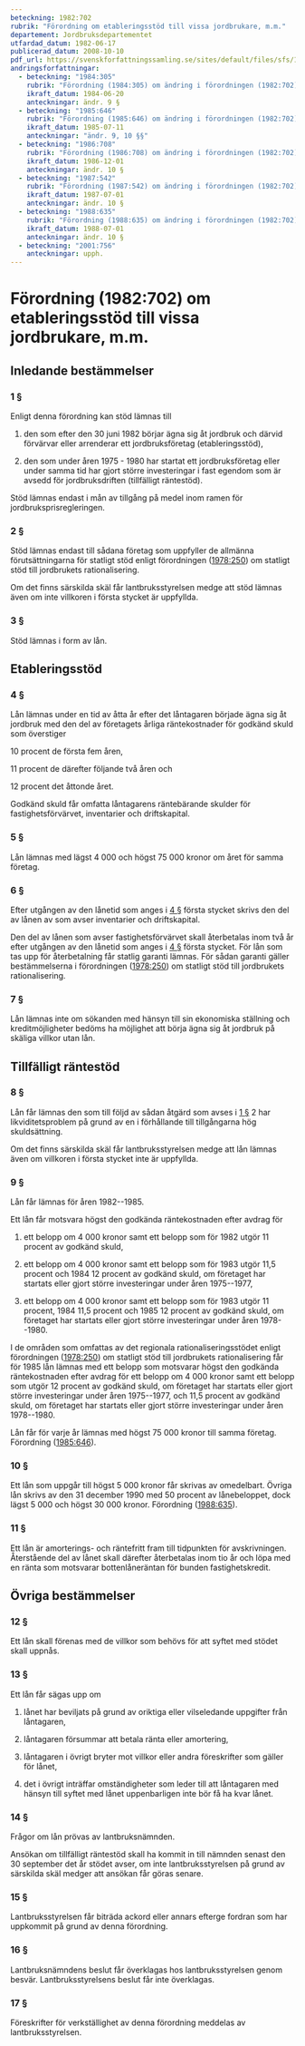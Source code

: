 ```yaml
---
beteckning: 1982:702
rubrik: "Förordning om etableringsstöd till vissa jordbrukare, m.m."
departement: Jordbruksdepartementet
utfardad_datum: 1982-06-17
publicerad_datum: 2008-10-10
pdf_url: https://svenskforfattningssamling.se/sites/default/files/sfs/1982-06/SFS1982-702.pdf
andringsforfattningar:
  - beteckning: "1984:305"
    rubrik: "Förordning (1984:305) om ändring i förordningen (1982:702) om etablerings- stöd till vissa jordbrukare, m.m."
    ikraft_datum: 1984-06-20
    anteckningar: ändr. 9 §
  - beteckning: "1985:646"
    rubrik: "Förordning (1985:646) om ändring i förordningen (1982:702) om etableringsstöd till vissa jordbrukare, m.m."
    ikraft_datum: 1985-07-11
    anteckningar: "ändr. 9, 10 §§"
  - beteckning: "1986:708"
    rubrik: "Förordning (1986:708) om ändring i förordningen (1982:702) om etableringsstöd till vissa jordbrukare, m.m."
    ikraft_datum: 1986-12-01
    anteckningar: ändr. 10 §
  - beteckning: "1987:542"
    rubrik: "Förordning (1987:542) om ändring i förordningen (1982:702) om etableringsstöd till vissa jordbrukare, m.m."
    ikraft_datum: 1987-07-01
    anteckningar: ändr. 10 §
  - beteckning: "1988:635"
    rubrik: "Förordning (1988:635) om ändring i förordningen (1982:702) om etableringsstöd till vissa jordbrukare, m.m."
    ikraft_datum: 1988-07-01
    anteckningar: ändr. 10 §
  - beteckning: "2001:756"
    anteckningar: upph.
---
```


# Förordning (1982:702) om etableringsstöd till vissa jordbrukare, m.m.

## Inledande bestämmelser

### 1 §

Enligt denna förordning kan stöd lämnas till

1. den som efter den 30 juni 1982 börjar ägna sig åt jordbruk och därvid förvärvar eller arrenderar ett jordbruksföretag (etableringsstöd),

2. den som under åren 1975 - 1980 har startat ett jordbruksföretag eller under samma tid har gjort större investeringar i fast egendom som är avsedd för jordbruksdriften (tillfälligt räntestöd).

Stöd lämnas endast i mån av tillgång på medel inom ramen för jordbruksprisregleringen.

### 2 §

Stöd lämnas endast till sådana företag som uppfyller de allmänna förutsättningarna för statligt stöd enligt förordningen ([1978:250](https://selex.se/eli/sfs/1978/250)) om statligt stöd till jordbrukets rationalisering.

Om det finns särskilda skäl får lantbruksstyrelsen medge att stöd lämnas även om inte villkoren i första stycket är uppfyllda.

### 3 §

Stöd lämnas i form av lån.

## Etableringsstöd

### 4 §

Lån lämnas under en tid av åtta år efter det låntagaren började ägna sig åt jordbruk med den del av företagets årliga räntekostnader för godkänd skuld som överstiger

10 procent de första fem åren,

11 procent de därefter följande två åren och

12 procent det åttonde året.

Godkänd skuld får omfatta låntagarens räntebärande skulder för fastighetsförvärvet, inventarier och driftskapital.

### 5 §

Lån lämnas med lägst 4 000 och högst 75 000 kronor om året för samma företag.

### 6 §

Efter utgången av den lånetid som anges i [4 §](#4) första stycket skrivs den del av lånen av som avser inventarier och driftskapital.

Den del av lånen som avser fastighetsförvärvet skall återbetalas inom två år efter utgången av den lånetid som anges i [4 §](#4) första stycket. För lån som tas upp för återbetalning får statlig garanti lämnas. För sådan garanti gäller bestämmelserna i förordningen ([1978:250](https://selex.se/eli/sfs/1978/250)) om statligt stöd till jordbrukets rationalisering.

### 7 §

Lån lämnas inte om sökanden med hänsyn till sin ekonomiska ställning och kreditmöjligheter bedöms ha möjlighet att börja ägna sig åt jordbruk på skäliga villkor utan lån.

## Tillfälligt räntestöd

### 8 §

Lån får lämnas den som till följd av sådan åtgärd som avses i [1 §](#1) 2 har likviditetsproblem på grund av en i förhållande till tillgångarna hög skuldsättning.

Om det finns särskilda skäl får lantbruksstyrelsen medge att lån lämnas även om villkoren i första stycket inte är uppfyllda.

### 9 §

Lån får lämnas för åren 1982--1985.

Ett lån får motsvara högst den godkända räntekostnaden efter avdrag för

1. ett belopp om 4 000 kronor samt ett belopp som för 1982 utgör 11 procent av godkänd skuld,

2. ett belopp om 4 000 kronor samt ett belopp som för 1983 utgör 11,5 procent och 1984 12 procent av godkänd skuld, om företaget har startats eller gjort större investeringar under åren 1975--1977,

3. ett belopp om 4 000 kronor samt ett belopp som för 1983 utgör 11 procent, 1984 11,5 procent och 1985 12 procent av godkänd skuld, om företaget har startats eller gjort större investeringar under åren 1978--1980.

I de områden som omfattas av det regionala rationaliseringsstödet enligt förordningen ([1978:250](https://selex.se/eli/sfs/1978/250)) om statligt stöd till jordbrukets rationalisering får för 1985 lån lämnas med ett belopp som motsvarar högst den godkända räntekostnaden efter avdrag för ett belopp om 4 000 kronor samt ett belopp som utgör 12 procent av godkänd skuld, om företaget har startats eller gjort större investeringar under åren 1975--1977, och 11,5 procent av godkänd skuld, om företaget har startats eller gjort större investeringar under åren 1978--1980.

Lån får för varje år lämnas med högst 75 000 kronor till samma företag. Förordning ([1985:646](https://selex.se/eli/sfs/1985/646)).

### 10 §

Ett lån som uppgår till högst 5 000 kronor får skrivas av omedelbart. Övriga lån skrivs av den 31 december 1990 med 50 procent av lånebeloppet, dock lägst 5 000 och högst 30 000 kronor. Förordning ([1988:635](https://selex.se/eli/sfs/1988/635)).

### 11 §

Ett lån är amorterings- och räntefritt fram till tidpunkten för avskrivningen. Återstående del av lånet skall därefter återbetalas inom tio år och löpa med en ränta som motsvarar bottenlåneräntan för bunden fastighetskredit.

## Övriga bestämmelser

### 12 §

Ett lån skall förenas med de villkor som behövs för att syftet med stödet skall uppnås.

### 13 §

Ett lån får sägas upp om

1. lånet har beviljats på grund av oriktiga eller vilseledande uppgifter från låntagaren,

2. låntagaren försummar att betala ränta eller amortering,

3. låntagaren i övrigt bryter mot villkor eller andra föreskrifter som gäller för lånet,

4. det i övrigt inträffar omständigheter som leder till att låntagaren med hänsyn till syftet med lånet uppenbarligen inte bör få ha kvar lånet.

### 14 §

Frågor om lån prövas av lantbruksnämnden.

Ansökan om tillfälligt räntestöd skall ha kommit in till nämnden senast den 30 september det år stödet avser, om inte lantbruksstyrelsen på grund av särskilda skäl medger att ansökan får göras senare.

### 15 §

Lantbruksstyrelsen får biträda ackord eller annars efterge fordran som har uppkommit på grund av denna förordning.

### 16 §

Lantbruksnämndens beslut får överklagas hos lantbruksstyrelsen genom besvär. Lantbruksstyrelsens beslut får inte överklagas.

### 17 §

Föreskrifter för verkställighet av denna förordning meddelas av lantbruksstyrelsen.